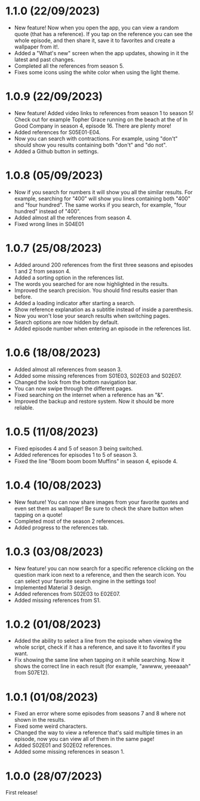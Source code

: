 # 1.1.0 (22/09/2023)

- New feature! Now when you open the app, you can view a random quote (that has a reference). If you tap on the reference you can see the whole episode, and then share it, save it to favorites and create a wallpaper from it!.
- Added a "What's new" screen when the app updates, showing in it the latest and past changes.
- Completed all the references from season 5.
- Fixes some icons using the white color when using the light theme.

# 1.0.9 (22/09/2023)

- New feature! Added video links to references from season 1 to season 5! Check out for example Topher Grace running on the beach at the of In Good Company in season 4, episode 16. There are plenty more!
- Added references for S05E01-E04.
- Now you can search with contractions. For example, using "don't" should show you results containing both "don't" and "do not".
- Added a Github button in settings.

# 1.0.8 (05/09/2023)

- Now if you search for numbers it will show you all the similar results. For example, searching for "400" will show you lines containing both "400" and "four hundred". The same works if you search, for example, "four hundred" instead of "400".
- Added almost all the references from season 4.
- Fixed wrong lines in S04E01

# 1.0.7 (25/08/2023)

- Added around 200 references from the first three seasons and episodes 1 and 2 from season 4.
- Added a sorting option in the references list.
- The words you searched for are now highlighted in the results.
- Improved the search precision. You should find results easier than before.
- Added a loading indicator after starting a search.
- Show reference explanation as a subtitle instead of inside a parenthesis.
- Now you won't lose your search results when switching pages.
- Search options are now hidden by default.
- Added episode number when entering an episode in the references list.

# 1.0.6 (18/08/2023)

- Added almost all references from season 3.
- Added some missing references from S01E03, S02E03 and S02E07.
- Changed the look from the bottom navigation bar.
- You can now swipe through the different pages.
- Fixed searching on the internet when a reference has an "&".
- Improved the backup and restore system. Now it should be more reliable.

# 1.0.5 (11/08/2023)

- Fixed episodes 4 and 5 of season 3 being switched.
- Added references for episodes 1 to 5 of season 3.
- Fixed the line "Boom boom boom Muffins" in season 4, episode 4.

# 1.0.4 (10/08/2023)

- New feature! You can now share images from your favorite quotes and even set them as wallpaper! Be sure to check the share button when tapping on a quote!
- Completed most of the season 2 references.
- Added progress to the references tab.

# 1.0.3 (03/08/2023)

- New feature! you can now search for a specific reference clicking on the question mark icon next to a reference, and then the search icon. You can select your favorite search engine in the settings too!
- Implemented Material 3 design.
- Added references from S02E03 to E02E07.
- Added missing references from S1.

# 1.0.2 (01/08/2023)

- Added the ability to select a line from the episode when viewing the whole script, check if it has a reference, and save it to favorites if you want.
- Fix showing the same line when tapping on it while searching. Now it shows the correct line in each result (for example, "awwww, yeeeaaah" from S07E12).

# 1.0.1 (01/08/2023)

- Fixed an error where some episodes from seasons 7 and 8 where not shown in the results.
- Fixed some weird characters.
- Changed the way to view a reference that's said multiple times in an episode, now you can view all of them in the same page!
- Added S02E01 and S02E02 references.
- Added some missing references in season 1.

# 1.0.0 (28/07/2023)

First release!